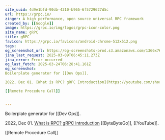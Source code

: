 ```yaml
---
site_uuid: 4d9e1bfd-90db-4310-b965-6f5729627d5c
url: https://grpc.io/
zinger: A high performance, open source universal RPC framework
created_by: [[Google]]
image: https://grpc.io/img/logos/grpc-icon-color.png
site_name: gRPC
title: gRPC
favicon: https://grpc.io/favicons/android-chrome-512x512.png
tags: 
og_screenshot_url: https://og-screenshots-prod.s3.amazonaws.com/1366x768/80/false/7105baed6173f1eb727867d44ab63f12fa413c196b3f5e075c646f94a68477a9.jpeg
jina_last_request: 2025-03-09T06:45:11.273Z
jina_error: Error occurred
og_last_fetch: 2025-03-24T06:28:41.161Z
og_screenshot: 
Boilerplate generator for [[Dev Ops]].

2022, Dec 01. [What is RPC? gRPC Introduction](https://youtube.com/shorts/t0ONFCY6NWI?si=Z95U6ZUxpBcm1cp9) [[ByteByteGo]], [[YouTube]].

[[Remote Procedure Call]]


---
```


Boilerplate generator for [[Dev Ops]].

2022, Dec 01. [What is RPC? gRPC Introduction](https://youtube.com/shorts/t0ONFCY6NWI?si=Z95U6ZUxpBcm1cp9) [[ByteByteGo]], [[YouTube]].

[[Remote Procedure Call]]

